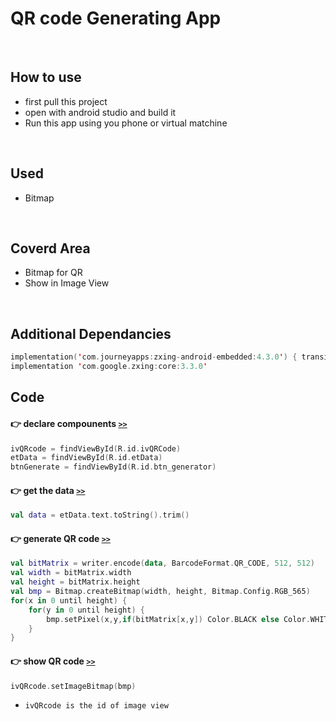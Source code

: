 # QR code Generating App
<br>

## How to use

* first pull this project
* open with android studio and build it
* Run this app using you phone or virtual matchine
<br>

## Used 

* Bitmap
<br>

## Coverd Area

* Bitmap for QR
* Show in Image View
<br>

## Additional Dependancies

```kotlin
implementation('com.journeyapps:zxing-android-embedded:4.3.0') { transitive = false }
implementation 'com.google.zxing:core:3.3.0'
```

## Code

#### :point_right: declare compounents  [`>>`]()
```kotlin
ivQRcode = findViewById(R.id.ivQRCode)
etData = findViewById(R.id.etData)
btnGenerate = findViewById(R.id.btn_generator)
```

#### :point_right: get the data  [`>>`](./app/src/main/java/com/example/weatherapp/MainActivity.kt)
```kotlin
val data = etData.text.toString().trim()
```

#### :point_right: generate QR code [`>>`]()
```kotlin
val bitMatrix = writer.encode(data, BarcodeFormat.QR_CODE, 512, 512)
val width = bitMatrix.width
val height = bitMatrix.height
val bmp = Bitmap.createBitmap(width, height, Bitmap.Config.RGB_565)
for(x in 0 until height) {
    for(y in 0 until height) {
        bmp.setPixel(x,y,if(bitMatrix[x,y]) Color.BLACK else Color.WHITE)
    }
}
```

#### :point_right: show QR code [`>>`]()
```kotlin
ivQRcode.setImageBitmap(bmp)
```
* `ivQRcode is the id of image view`
                    


